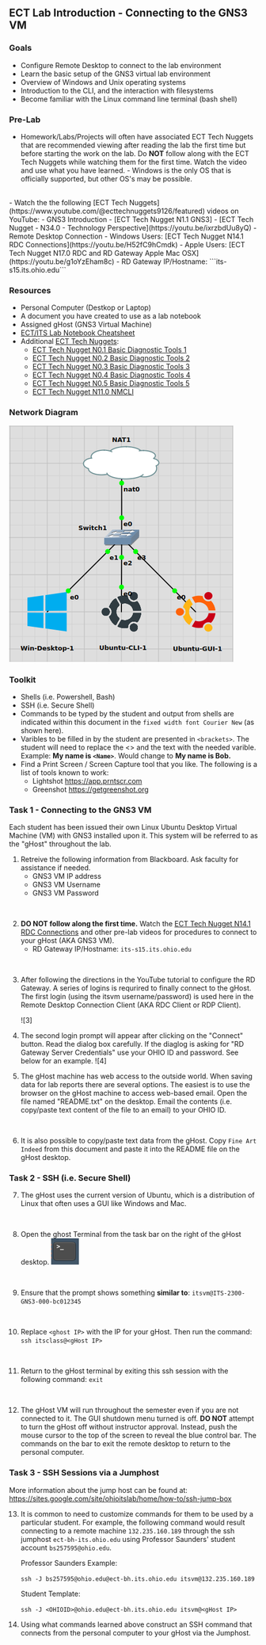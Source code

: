 ## ECT Lab Introduction - Connecting to the GNS3 VM

### Goals
-   Configure Remote Desktop to connect to the lab environment
-   Learn the basic setup of the GNS3 virtual lab environment
-   Overview of Windows and Unix operating systems
-   Introduction to the CLI, and the interaction with filesystems
-   Become familiar with the Linux command line terminal (bash shell)

### Pre-Lab
- Homework/Labs/Projects will often have associated ECT Tech Nuggets that are recommended viewing after reading the lab the first time but before starting the work on the lab.  Do **NOT** follow along with the ECT Tech Nuggets while watching them for the first time. Watch the video and use what you have learned. - Windows is the only OS that is officially supported, but other OS's may be possible. 
<br>
- Watch the the following [ECT Tech Nuggets](https://www.youtube.com/@ecttechnuggets9126/featured) videos on YouTube:
    - GNS3 Introduction - [ECT Tech Nugget N1.1 GNS3]
    - [ECT Tech Nugget - N34.0 - Technology Perspective](https://youtu.be/ixrzbdUu8yQ)
    - Remote Desktop Connection
        - Windows Users: [ECT Tech Nugget N14.1 RDC Connections](https://youtu.be/H52fC9hCmdk)
        - Apple Users: [ECT Tech Nugget N17.0 RDC and RD Gateway Apple Mac OSX](https://youtu.be/g1oYzEham8c)
        - RD Gateway IP/Hostname: ```its-s15.its.ohio.edu```

### Resources

- Personal Computer (Destkop or Laptop)
- A document you have created to use as a lab notebook
- Assigned gHost (GNS3 Virtual Machine)
- [ECT/ITS Lab Notebook Cheatsheet](https://github.com/OHIO-ECT/Lab-Notebook-Cheat-Sheet)
- Additional [ECT Tech Nuggets](https://www.youtube.com/@ecttechnuggets9126/featured):
  - [ECT Tech Nugget N0.1 Basic Diagnostic Tools 1](https://youtu.be/_pRXauSnU6U)
  - [ECT Tech Nugget N0.2 Basic Diagnostic Tools 2](https://youtu.be/hWeJlNVaUbU)
  - [ECT Tech Nugget N0.3 Basic Diagnostic Tools 3](https://youtu.be/PMk53TngTio)
  - [ECT Tech Nugget N0.4 Basic Diagnostic Tools 4](https://youtu.be/gD-Tk1Bk7x0)
  - [ECT Tech Nugget N0.5 Basic Diagnostic Tools 5](https://youtu.be/QTIbS9wyfag)
  - [ECT Tech Nugget N11.0 NMCLI](https://youtu.be/43F51qVz9Ds)

### Network Diagram

![](./images/lab1-pic2-1.png)

### Toolkit

-   Shells (i.e. Powershell, Bash)
-   SSH (i.e. Secure Shell)
-   Commands to be typed by the student and output from shells are indicated within this document in the ``fixed width font Courier New`` (as shown here).
-   Varibles to be filled in by the student are presented in ``<brackets>``. The student will need to replace the <> and the text with the needed varible. Example: **My name is ``<Name>``**. Would change to **My name is Bob.**
-   Find a Print Screen / Screen Capture tool that you like. The following is a list of tools known to work:
    -   Lightshot <https://app.prntscr.com>
    -   Greenshot <https://getgreenshot.org>

### Task 1 - Connecting to the GNS3 VM

Each student has been issued their own Linux Ubuntu Desktop Virtual Machine (VM) with GNS3 installed upon it.  This system will be referred to as the "gHost" throughout the lab. 

1.  Retreive the following information from Blackboard. Ask faculty for assistance if needed.
    -   GNS3 VM IP address
    -   GNS3 VM Username
    -   GNS3 VM Password
<br>

2. **DO NOT follow along the first time.** Watch the [ECT Tech Nugget N14.1 RDC Connections](https://youtu.be/H52fC9hCmdk) and other pre-lab videos for procedures to connect to your gHost (AKA GNS3 VM).
    -   RD Gateway IP/Hostname: `its-s15.its.ohio.edu`
<br>

3. After following the directions in the YouTube tutorial to configure the RD Gateway. A series of logins is requrired to finally connect to the gHost. The first login (using the itsvm username/password) is used here in the Remote Desktop Connection Client (AKA RDC Client or RDP Client). 

    ![3]

4. The second login prompt will appear after clicking on the "Connect" button. Read the dialog box carefully. If the diaglog is asking for "RD Gateway Server Credentials" use your OHIO ID and password. See below for an example.
![4]

5.  The gHost machine has web access to the outside world. When saving data for lab reports there are several options. The easiest is to use the browser on the gHost machine to access web-based email. Open the file named "README.txt" on the desktop. Email the contents (i.e. copy/paste text content of the file to an email) to your OHIO ID.
<br>

6.  It is also possible to copy/paste text data from the gHost. Copy ``Fine Art Indeed`` from this document and paste it into the README file on the gHost desktop.

### Task 2 - SSH (i.e. Secure Shell)

7. The gHost uses the current version of Ubuntu, which is a distribution of Linux that often uses a GUI like Windows and Mac.
<br>

8. Open the ghost Terminal from the task bar on the right of the gHost desktop.
    ![](./images/image4.png)
<br>

9. Ensure that the prompt shows something **similar to**: ``itsvm@ITS-2300-GNS3-000-bc012345``
<br>

10. Replace ```<ghost IP>``` with the IP for your gHost. Then run the command: ``ssh itsclass@<gHost IP>``
<br>

11. Return to the gHost terminal by exiting this ssh session with the following command: ``exit``
<br>

12. The gHost VM will run throughout the semester even if you are not connected to it. The GUI shutdown menu turned is off. **DO NOT** attempt to turn the gHost off without instructor approval. Instead, push the mouse cursor to the top of the screen to reveal the blue control bar. The commands on the bar to exit the remote desktop to return to the personal computer.

### Task 3 - SSH Sessions via a Jumphost

More information about the jump host can be found at: 
https://sites.google.com/site/ohioitslab/home/how-to/ssh-jump-box

13. It is common to need to customize commands for them to be used by a particular student. For example, the following command would result connecting to a remote machine `132.235.160.189` through the ssh jumphost `ect-bh-its.ohio.edu` using Professor Saunders' student account `bs257595@ohio.edu`.

    Professor Saunders Example:

    ``
    ssh -J bs257595@ohio.edu@ect-bh.its.ohio.edu itsvm@132.235.160.189
    ``
    
    Student Template:

    ``
    ssh -J <OHIOID>@ohio.edu@ect-bh.its.ohio.edu itsvm@<gHost IP>
    ``

14. Using what commands learned above construct an SSH command that connects from the personal computer to your gHost via the Jumphost.